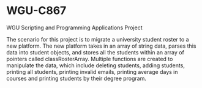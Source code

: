 # WGU-C867
WGU Scripting and Programming Applications Project

The scenario for this project is to migrate a university student roster to a new platform. The new platform takes in an array of string data, parses this data into student objects, and stores all the students within an array of pointers called classRosterArray. Multiple functions are created to manipulate the data, which include deleting students, adding students, printing all students, printing invalid emails, printing average days in courses and printing students by their degree program.
